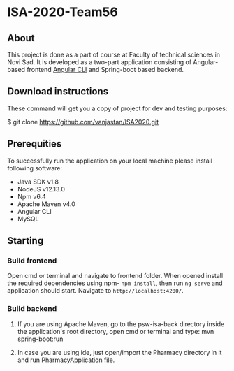 # ISA-2020-Team56

## About

This project is done as a part of course at Faculty of technical sciences in Novi Sad. It is developed as a two-part application consisting of Angular-based frontend [Angular CLI](https://github.com/angular/angular-cli) and Spring-boot based backend.

## Download instructions

These command will get you a copy of project for dev and testing purposes:

$ git clone https://github.com/vanjastan/ISA2020.git

## Prerequities

To successfully run the application on your local machine please install following software:

* Java SDK v1.8
* NodeJS v12.13.0
* Npm v6.4
* Apache Maven v4.0
* Angular CLI
* MySQL

## Starting

### Build frontend

Open cmd or terminal and navigate to frontend folder. When opened install the required dependencies using npm- `npm install`, then run `ng serve` and application should start. Navigate to `http://localhost:4200/`.

### Build backend

1. If you are using Apache Maven, go to the psw-isa-back directory inside the application's root directory, open cmd or terminal and type: mvn spring-boot:run

2. In case you are using ide, just open/import the Pharmacy directory in it and run PharmacyApplication file.
